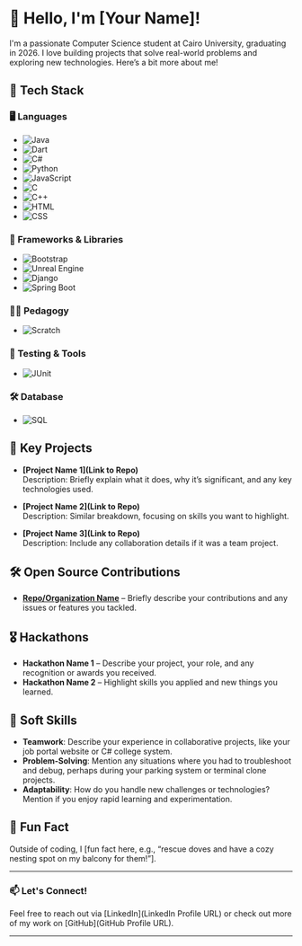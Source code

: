 # 👋 Hello, I'm [Your Name]!

I'm a passionate Computer Science student at Cairo University, graduating in 2026. I love building projects that solve real-world problems and exploring new technologies. Here’s a bit more about me!

## 🚀 Tech Stack

### 🖥️ Languages
- ![Java](https://img.shields.io/badge/Java-%23F7B700?style=flat&logo=java&logoColor=white)
- ![Dart](https://img.shields.io/badge/Dart-%230175C2?style=flat&logo=dart&logoColor=white)
- ![C#](https://img.shields.io/badge/C%23-%23239120?style=flat&logo=c-sharp&logoColor=white)
- ![Python](https://img.shields.io/badge/Python-%233C8DAD?style=flat&logo=python&logoColor=white)
- ![JavaScript](https://img.shields.io/badge/JavaScript-%23F7DF1E?style=flat&logo=javascript&logoColor=black)
- ![C](https://img.shields.io/badge/C-%2300599C?style=flat&logo=c&logoColor=white)
- ![C++](https://img.shields.io/badge/C%2B%2B-%2300599C?style=flat&logo=cplusplus&logoColor=white)
- ![HTML](https://img.shields.io/badge/HTML-%23E34F26?style=flat&logo=html5&logoColor=white)
- ![CSS](https://img.shields.io/badge/CSS-%231572B6?style=flat&logo=css3&logoColor=white)

### 🧰 Frameworks & Libraries
- ![Bootstrap](https://img.shields.io/badge/Bootstrap-%23563D7C?style=flat&logo=bootstrap&logoColor=white)
- ![Unreal Engine](https://img.shields.io/badge/Unreal%20Engine-%23313131?style=flat&logo=unreal-engine&logoColor=white)
- ![Django](https://img.shields.io/badge/Django-%23092E20?style=flat&logo=django&logoColor=white)
- ![Spring Boot](https://img.shields.io/badge/Spring%20Boot-%236DB33F?style=flat&logo=spring-boot&logoColor=white)

### 🧑‍🏫 Pedagogy
- ![Scratch](https://img.shields.io/badge/Scratch-%23F1C40F?style=flat&logo=scratch&logoColor=white)

### 🔧 Testing & Tools
- ![JUnit](https://img.shields.io/badge/JUnit-%23F9A825?style=flat&logo=junit&logoColor=white)

### 🛠️ Database
- ![SQL](https://img.shields.io/badge/SQL-%2307405F?style=flat&logo=mysql&logoColor=white)

## 🌟 Key Projects
- **[Project Name 1](Link to Repo)**  
  Description: Briefly explain what it does, why it’s significant, and any key technologies used.
  
- **[Project Name 2](Link to Repo)**  
  Description: Similar breakdown, focusing on skills you want to highlight.

- **[Project Name 3](Link to Repo)**  
  Description: Include any collaboration details if it was a team project.

## 🛠 Open Source Contributions
- **[Repo/Organization Name](Link)** – Briefly describe your contributions and any issues or features you tackled.

## 🎖 Hackathons
- **Hackathon Name 1** – Describe your project, your role, and any recognition or awards you received.
- **Hackathon Name 2** – Highlight skills you applied and new things you learned.

## 🌱 Soft Skills
- **Teamwork**: Describe your experience in collaborative projects, like your job portal website or C# college system.
- **Problem-Solving**: Mention any situations where you had to troubleshoot and debug, perhaps during your parking system or terminal clone projects.
- **Adaptability**: How do you handle new challenges or technologies? Mention if you enjoy rapid learning and experimentation.

## 🎉 Fun Fact
Outside of coding, I [fun fact here, e.g., “rescue doves and have a cozy nesting spot on my balcony for them!”].

---

### 📫 Let's Connect!
Feel free to reach out via [LinkedIn](LinkedIn Profile URL) or check out more of my work on [GitHub](GitHub Profile URL).

---

